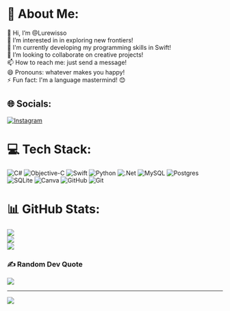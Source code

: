 # 💫 About Me:
👋 Hi, I’m @Lurewisso<br>👀 I’m interested in in exploring new frontiers!<br>🌱 I'm currently developing my programming skills in Swift!<br>💞️ I’m looking to collaborate on creative projects!<br>📫 How to reach me: just send a message!<br>😄 Pronouns: whatever makes you happy!<br>⚡ Fun fact: I'm a language mastermind! 😊


## 🌐 Socials:
[![Instagram](https://img.shields.io/badge/Instagram-%23E4405F.svg?logo=Instagram&logoColor=white)](https://instagram.com/lurewisso) 

# 💻 Tech Stack:
![C#](https://img.shields.io/badge/c%23-%23239120.svg?style=for-the-badge&logo=csharp&logoColor=white) ![Objective-C](https://img.shields.io/badge/OBJECTIVE--C-%233A95E3.svg?style=for-the-badge&logo=apple&logoColor=white) ![Swift](https://img.shields.io/badge/swift-F54A2A?style=for-the-badge&logo=swift&logoColor=white) ![Python](https://img.shields.io/badge/python-3670A0?style=for-the-badge&logo=python&logoColor=ffdd54) ![.Net](https://img.shields.io/badge/.NET-5C2D91?style=for-the-badge&logo=.net&logoColor=white) ![MySQL](https://img.shields.io/badge/mysql-4479A1.svg?style=for-the-badge&logo=mysql&logoColor=white) ![Postgres](https://img.shields.io/badge/postgres-%23316192.svg?style=for-the-badge&logo=postgresql&logoColor=white) ![SQLite](https://img.shields.io/badge/sqlite-%2307405e.svg?style=for-the-badge&logo=sqlite&logoColor=white) ![Canva](https://img.shields.io/badge/Canva-%2300C4CC.svg?style=for-the-badge&logo=Canva&logoColor=white) ![GitHub](https://img.shields.io/badge/github-%23121011.svg?style=for-the-badge&logo=github&logoColor=white) ![Git](https://img.shields.io/badge/git-%23F05033.svg?style=for-the-badge&logo=git&logoColor=white)
# 📊 GitHub Stats:
![](https://github-readme-stats.vercel.app/api?username=Lurewisso&theme=ambient_gradient&hide_border=false&include_all_commits=false&count_private=true)<br/>
![](https://github-readme-streak-stats.herokuapp.com/?user=Lurewisso&theme=ambient_gradient&hide_border=false)<br/>
![](https://github-readme-stats.vercel.app/api/top-langs/?username=Lurewisso&theme=ambient_gradient&hide_border=false&include_all_commits=false&count_private=true&layout=compact)

### ✍️ Random Dev Quote
![](https://quotes-github-readme.vercel.app/api?type=horizontal&theme=tokyonight)

---
[![](https://visitcount.itsvg.in/api?id=Lurewisso&icon=0&color=0)](https://visitcount.itsvg.in)

<!-- Proudly created with GPRM ( https://gprm.itsvg.in ) -->
